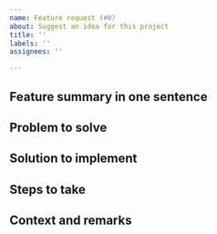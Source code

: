```yaml
---
name: Feature request (#N)
about: Suggest an idea for this project
title: ''
labels: ''
assignees: ''

---
```


## Feature summary in one sentence

## Problem to solve

## Solution to implement

## Steps to take

## Context and remarks
